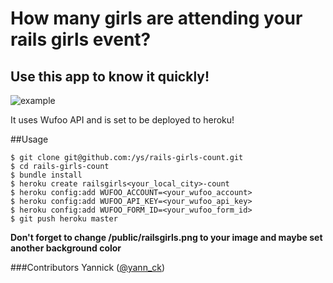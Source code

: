 
# How many girls are attending your rails girls event?
## Use this app to know it quickly!


![example](http://f.cl.ly/items/0M1r2S0o0i0P322v022y/screenshot.png)


It uses Wufoo API and is set to be deployed to heroku!

##Usage

```
$ git clone git@github.com:/ys/rails-girls-count.git
$ cd rails-girls-count
$ bundle install
$ heroku create railsgirls<your_local_city>-count
$ heroku config:add WUFOO_ACCOUNT=<your_wufoo_account>
$ heroku config:add WUFOO_API_KEY=<your_wufoo_api_key>
$ heroku config:add WUFOO_FORM_ID=<your_wufoo_form_id>
$ git push heroku master
```

**Don't forget to change /public/railsgirls.png to your image and maybe set another background color**

###Contributors
Yannick ([@yann_ck](http://twitter.com/yann_ck))


